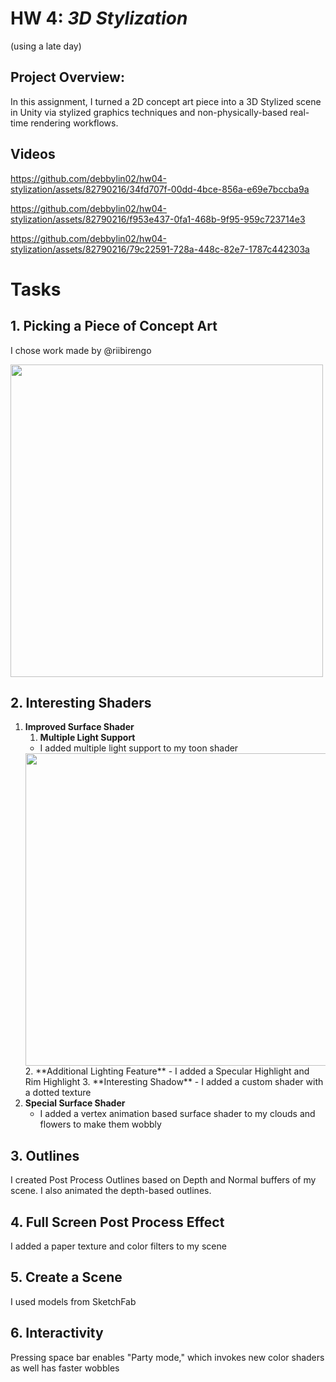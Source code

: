 # HW 4: *3D Stylization*
(using a late day)

## Project Overview:
In this assignment, I turned a 2D concept art piece into a 3D Stylized scene in Unity via stylized graphics techniques and non-physically-based real-time rendering workflows. 

## Videos 

https://github.com/debbylin02/hw04-stylization/assets/82790216/34fd707f-00dd-4bce-856a-e69e7bccba9a


https://github.com/debbylin02/hw04-stylization/assets/82790216/f953e437-0fa1-468b-9f95-959c723714e3


https://github.com/debbylin02/hw04-stylization/assets/82790216/79c22591-728a-448c-82e7-1787c442303a


# Tasks

## 1. Picking a Piece of Concept Art
I chose work made by @riibirengo 

<img width="500px" src=https://github.com/debbylin02/hw04-stylization/blob/main/sunflower-rabbits-concept-art-riibrego-2.png>

## 2. Interesting Shaders
1. **Improved Surface Shader**
      1. **Multiple Light Support**
      - I added multiple light support to my toon shader
     <img width="500px" src=https://github.com/debbylin02/hw04-stylization/blob/main/Screenshot%202023-11-07%20223812.png>
      2. **Additional Lighting Feature**
          - I added a Specular Highlight and Rim Highlight  
      3. **Interesting Shadow**
         - I added a custom shader with a dotted texture 
3. **Special Surface Shader**
   - I added a vertex animation based surface shader to my clouds and flowers to make them wobbly 

## 3. Outlines
I created Post Process Outlines based on Depth and Normal buffers of my scene. I also animated the depth-based outlines.  

## 4. Full Screen Post Process Effect
I added a paper texture and color filters to my scene 

## 5. Create a Scene
I used models from SketchFab 

## 6. Interactivity
Pressing space bar enables "Party mode," which invokes new color shaders as well has faster wobbles  
